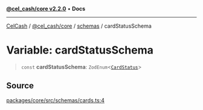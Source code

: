 [**@cel_cash/core v2.2.0**](../../README.md) • **Docs**

***

[CelCash](../../../../packages.md) / [@cel\_cash/core](../../README.md) / [schemas](../README.md) / cardStatusSchema

# Variable: cardStatusSchema

> `const` **cardStatusSchema**: `ZodEnum`\<[`CardStatus`](../../types/type-aliases/CardStatus.md)\>

## Source

[packages/core/src/schemas/cards.ts:4](https://github.com/Pyxlab/celcash/blob/b57c7034bd65dcd5b083f272f9cfe6cc4ff73f7b/packages/core/src/schemas/cards.ts#L4)
